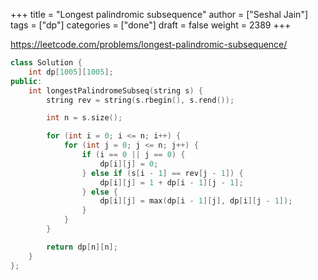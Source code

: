 +++
title = "Longest palindromic subsequence"
author = ["Seshal Jain"]
tags = ["dp"]
categories = ["done"]
draft = false
weight = 2389
+++

<https://leetcode.com/problems/longest-palindromic-subsequence/>

```cpp
class Solution {
    int dp[1005][1005];
public:
    int longestPalindromeSubseq(string s) {
        string rev = string(s.rbegin(), s.rend());

        int n = s.size();

        for (int i = 0; i <= n; i++) {
            for (int j = 0; j <= n; j++) {
                if (i == 0 || j == 0) {
                    dp[i][j] = 0;
                } else if (s[i - 1] == rev[j - 1]) {
                    dp[i][j] = 1 + dp[i - 1][j - 1];
                } else {
                    dp[i][j] = max(dp[i - 1][j], dp[i][j - 1]);
                }
            }
        }

        return dp[n][n];
    }
};
```
